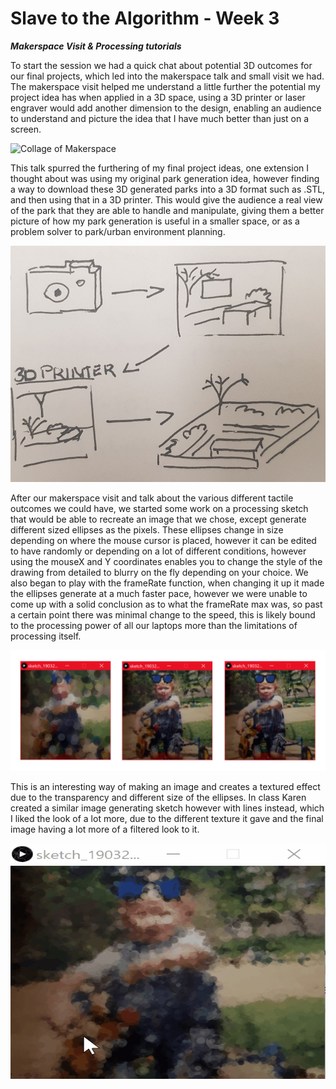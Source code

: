 # Slave to the Algorithm - Week 3

__*Makerspace Visit & Processing tutorials*__

To start the session we had a quick chat about potential 3D outcomes for our final projects, which led into the makerspace talk and small visit we had. The makerspace visit helped me understand a little further the potential my project idea has when applied in a 3D space, using a 3D printer or laser engraver would add another dimension to the design, enabling an audience to understand and picture the idea that I have much better than just on a screen.

![Collage of Makerspace](https://github.com/Dropboy/Slave-to-the-Algorithm/blob/Journal/Images%20and%20Resources/Week%203/Collage%20of%20Makerspace.png)

This talk spurred the furthering of my final project ideas, one extension I thought about was using my original park generation idea, however finding a way to download these 3D generated parks into a 3D format such as .STL, and then using that in a 3D printer. This would give the audience a real view of the park that they are able to handle and manipulate, giving them a better picture of how my park generation is useful in a smaller space, or as a problem solver to park/urban environment planning.

<p align="center">
  <img width="559.25" height="377.75" src="https://github.com/Dropboy/Slave-to-the-Algorithm/blob/Journal/Images%20and%20Resources/Week%203/Final%20Project%20Sketch.jpg">

After our makerspace visit and talk about the various different tactile outcomes we could have, we started some work on a processing sketch that would be able to recreate an image that we chose, except generate different sized ellipses as the pixels. These ellipses change in size depending on where the mouse cursor is placed, however it can be edited to have randomly or depending on a lot of different conditions, however using the mouseX and Y coordinates enables you to change the style of the drawing from detailed to blurry on the fly depending on your choice. We also began to play with the frameRate function, when changing it up it made the ellipses generate at a much faster pace, however we were unable to come up with a solid conclusion as to what the frameRate max was, so past a certain point there was minimal change to the speed, this is likely bound to the processing power of all our laptops more than the limitations of processing itself.

![Collage of Baby Sketch](https://github.com/Dropboy/Slave-to-the-Algorithm/blob/Journal/Images%20and%20Resources/Week%203/Collage%20of%20Baby%20Pointillism.png)

This is an interesting way of making an image and creates a textured effect due to the transparency and different size of the ellipses. In class Karen created a similar image generating sketch however with lines instead, which I liked the look of a lot more, due to the different texture it gave and the final image having a lot more of a filtered look to it.

<p align="center">
  <img width="559.25" height="377.75" src="https://github.com/Dropboy/Slave-to-the-Algorithm/blob/Journal/Images%20and%20Resources/Week%203/Pointillism%20Gif.gif">
